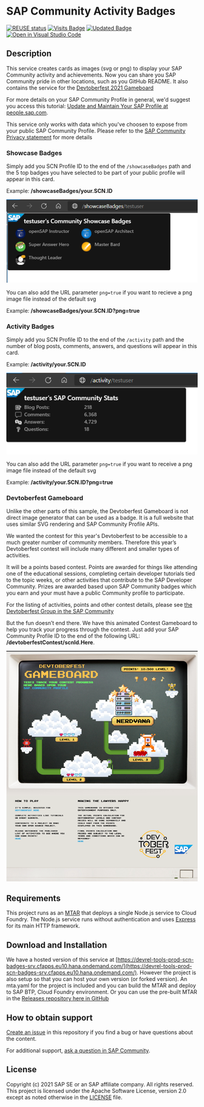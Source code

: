 # SAP Community Activity Badges

[![REUSE status](https://api.reuse.software/badge/github.com/SAP-samples/sap-community-activity-badges)](https://api.reuse.software/info/github.com/SAP-samples/sap-community-activity-badges)
[![Visits Badge](https://badges.pufler.dev/visits/SAP-samples/sap-community-activity-badges)](https://badges.pufler.dev)
[![Updated Badge](https://badges.pufler.dev/updated/SAP-samples/sap-community-activity-badges)](https://badges.pufler.dev)
[![Open in Visual Studio Code](https://open.vscode.dev/badges/open-in-vscode.svg)](https://open.vscode.dev/SAP-samples/sap-community-activity-badges)

## Description

This service creates cards as images (svg or png) to display your SAP Community activity and achievements. Now you can share you SAP Community pride in other locations, such as you GitHub README. It also contains the service for the [Devtoberfest 2021 Gameboard](https://github.com/SAP-samples/devtoberfest-2021#contest-the-game)

For more details on your SAP Community Profile in general, we'd suggest you access this tutorial: [Update and Maintain Your SAP Profile at people.sap.com](https://developers.sap.com/tutorials/community-profile.html).

This service only works with data which you've choosen to expose from your public SAP Community Profile. Please refer to the [SAP Community Privacy statement](https://www.sap.com/about/legal/privacy.html) for more details

### Showcase Badges

Simply add you SCN Profile ID to the end of the `/showcaseBadges` path and the 5 top badges you have selected to be part of your public profile will appear in this card.

Example: **/showcaseBadges/your.SCN.ID**

![Example Showcase Badges Card](/srv/images/demo1.png)

You can also add the URL parameter `png=true` if you want to recieve a png image file instead of the default svg

Example: **/showcaseBadges/your.SCN.ID?png=true**

### Activity Badges

Simply add you SCN Profile ID to the end of the `/activity` path and the number of blog posts, comments, answers, and questions will appear in this card.

Example: **/activity/your.SCN.ID**

![Example Activity Card](/srv/images/demo2.png)

You can also add the URL parameter `png=true` if you want to receive a png image file instead of the default svg

Example: **/activity/your.SCN.ID?png=true**

### Devtoberfest Gameboard

Unlike the other parts of this sample, the Devtoberfest Gameboard is not direct image generator that can be used as a badge.  It is a full website that uses similar SVG rendering and SAP Community Profile APIs.  

We wanted the contest for this year's Devtoberfest to be accessible to a much greater number of community members.  Therefore this year’s Devtoberfest contest will include many different and smaller types of activities.

It will be a points based contest.  Points are awarded for things like attending one of the educational sessions, completing certain developer tutorials tied to the topic weeks, or other activities that contribute to the SAP Developer Community. Prizes are awarded based upon SAP Community badges which you earn and your must have a public Community profile to participate.

For the listing of activities, points and other contest details, please see [the Devtoberfest Group in the SAP Community](https://groups.community.sap.com/t5/devtoberfest/gh-p/Devtoberfest)

But the fun doesn’t end there.  We have this animated Contest Gameboard to help you track your progress through the contest.  Just add your SAP Community Profile ID to the end of the following URL: **/devtoberfestContest/scnId.Here**.

![Example Devtoberfest Gameboard](/srv/images/devtoberfest/devtoberfest_gameboard_promo1.png)

## Requirements

This project runs as an [MTAR](https://sap.github.io/cloud-mta-build-tool/) that deploys a single Node.js service to Cloud Foundry. The Node.js service runs without authentication and uses [Express](https://expressjs.com/) for its main HTTP framework.

## Download and Installation

We have a hosted version of this service at [https://devrel-tools-prod-scn-badges-srv.cfapps.eu10.hana.ondemand.com/](https://devrel-tools-prod-scn-badges-srv.cfapps.eu10.hana.ondemand.com/). However the project is also setup so that you can host your own version (or forked version). An mta.yaml for the project is included and you can build the MTAR and deploy to SAP BTP, Cloud Foundry environment. Or you can use the pre-built MTAR in the [Releases repository here in GitHub](https://github.com/SAP-samples/sap-community-activity-badges/releases)

## How to obtain support

[Create an issue](https://github.com/SAP-samples/<repository-name>/issues) in this repository if you find a bug or have questions about the content.

For additional support, [ask a question in SAP Community](https://answers.sap.com/questions/ask.html).

## License

Copyright (c) 2021 SAP SE or an SAP affiliate company. All rights reserved. This project is licensed under the Apache Software License, version 2.0 except as noted otherwise in the [LICENSE](LICENSES/Apache-2.0.txt) file.
